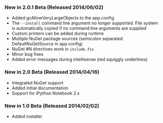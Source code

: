 ### New in 2.0.1 Beta (Released 2014/06/02)
* Added gcAllowVeryLargeObjects to the app.config
* The `--install` command line argument no longer supported. File system is automatically copied if no command line arguments are supplied
* Custom printers can be added during runtime
* Multiple NuGet package sources (semicolon separated DefaultNuGetSource in app.config)
* NuGet #N directives work in `include.fsx`
* Minor bug fixes
* Added error messages during intellisense (red squiggly underlines)

### New in 2.0 Beta (Released 2014/04/16)
* Integrated NuGet support
* Added initial documentation
* Support for iPython Notebook 2.x

### New in 1.0 Beta (Released 2014/02/02)
* Added installer